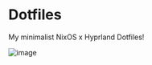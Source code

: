 # Dotfiles
My minimalist NixOS x Hyprland Dotfiles!

![image](https://github.com/user-attachments/assets/6fd70771-2f3a-4c58-a066-9c4ca9ded129)
